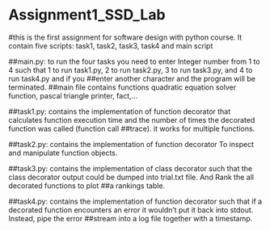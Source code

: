 # Assignment1_SSD_Lab

#this is the first assignment for software design with python course. It contain five scripts: task1, task2, task3, task4 and main script

##main.py: to run the four tasks you need to enter Integer number from 1 to 4 such that 1 to run task1.py, 2 to run task2.py, 3 to run task3.py, and  4 to run task4.py and if you ##enter another character and the program will be terminated.
##main file contains functions quadratic equation solver function, pascal triangle printer, fact,...

##task1.py: contains the implementation of function decorator that calculates function execution time and the number of times the decorated function was called (function call ##trace). it works for multiple functions.

##task2.py: contains the implementation of function decorator To inspect and manipulate function objects.

##task3.py: contains the implementation of class decorator such that the class decorator output could be dumped into trial.txt file. And Rank the all decorated functions to plot ##a rankings table.

##task4.py: contains the implementation of function decorator such that if a decorated function encounters an error it wouldn’t put it back into stdout. Instead, pipe the error ##stream into a log file together with a timestamp. 
